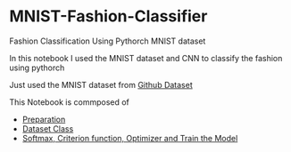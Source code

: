 # MNIST-Fashion-Classifier
Fashion Classification Using Pythorch MNIST dataset
<p>In this notebook I used the MNIST dataset and CNN to classify the fashion using pythorch</p>

<p>Just used the MNIST dataset from <a href="https://github.com/zalandoresearch/fashion-mnist">Github Dataset</a></p>

<p>This Notebook is commposed of</p>
<ul>
<li><a href="#Preparation">Preparation</a></li>
<li><a href="#Q1">Dataset Class</li>
<li><a href="#Train">Softmax, Criterion function, Optimizer and Train the Model</a></li>

</ul>
 

</ul>
